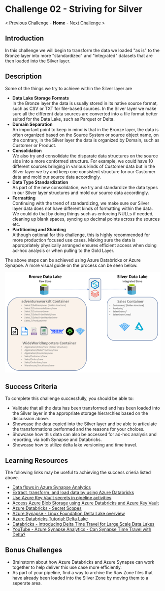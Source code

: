 # Challenge 02 - Striving for Silver

[< Previous Challenge](./Challenge-01.md) - **[Home](../README.md)** - [Next Challenge >](./Challenge-03.md)

## Introduction
In this challenge we will begin to transform the data we loaded "as is" to the Bronze layer into more "standardized" and "integrated" datasets that are then loaded into the Silver layer.


## Description
Some of the things we try to achieve within the Silver layer are
- __Data Lake Storage Formats__  
  In the Bronze layer the data is usually stored in its native source format, such as CSV or TXT for file-based sources. In the Silver layer we make sure all the different data sources are converted into a file format better suited for the Data Lake, such as Parquet or Delta.
- __Domain Separation__  
  An important point to keep in mind is that in the Bronze layer, the data is often organized based on the Source System or source object name, on the contrary, in the Silver layer the data is organized by Domain, such as Customer or Product. 
- __Consolidation__  
  We also try and consolidate the disparate data structures on the source side into a more conformed structure. For example, we could have 10 different sources bringing in various kinds of Customer data but in the Silver layer we try and keep one consistent structure for our Customer data and mold our source data accordingly.
- __Data Type Standardization__  
  As part of the new consolidation, we try and standardize the data types in our Silver layer structures and mold our source data accordingly.
- __Formatting__  
  Continuing with the trend of standardizing, we make sure our Silver layer data does not have different kinds of formatting within the data. We could do that by doing things such as enforcing NULLs if needed, cleaning up blank spaces, syncing up decimal points across the sources etc.
- __Partitioning and Sharding__  
  Although optional for this challenge, this is highly recommended for more production focused use cases. Making sure the data is appropriately physically arranged ensures efficient access when doing ad-hoc analysis or when pulling to the Gold Layer.
  
The above steps can be achieved using Azure Databricks or Azure Synapse.
A more visual guide on the process can be seen below.
  
![picture alt](../img/Silver.png) 
  
  
## Success Criteria
To complete this challenge successfully, you should be able to:
- Validate that all the data has been transformed and has been loaded into the Silver layer in the appropriate storage hierarchies based on the discussion above.
- Showcase the data copied into the Silver layer and be able to articulate the transformations performed and the reasons for your choices.
- Showcase how this data can also be accessed for ad-hoc analysis and reporting, via both Synapse and Databricks.
- Showcase how to utilize delta lake versioning and time travel.

## Learning Resources
The following links may be useful to achieving the success crieria listed above.
- [Data flows in Azure Synapse Analytics](https://learn.microsoft.com/en-us/azure/synapse-analytics/concepts-data-flow-overview) 
- [Extract, transform, and load data by using Azure Databricks](https://learn.microsoft.com/en-us/azure/databricks/scenarios/databricks-extract-load-sql-data-warehouse) 
- [Use Azure Key Vault secrets in pipeline activities](https://docs.microsoft.com/en-us/azure/data-factory/how-to-use-azure-key-vault-secrets-pipeline-activities)
- [Access Azure Blob Storage using Azure Databricks and Azure Key Vault](https://learn.microsoft.com/en-us/azure/key-vault/general/integrate-databricks-blob-storage)
- [Azure Databricks - Secret Scopes](https://learn.microsoft.com/en-us/azure/databricks/security/secrets/secret-scopes)
- [Azure Synapse - Linux Foundation Delta Lake overview](https://learn.microsoft.com/en-us/azure/synapse-analytics/spark/apache-spark-delta-lake-overview)
- [Azure Databricks Tutorial: Delta Lake](https://learn.microsoft.com/en-us/azure/databricks/delta/tutorial)
- [Databricks - Introducing Delta Time Travel for Large Scale Data Lakes](https://www.databricks.com/blog/2019/02/04/introducing-delta-time-travel-for-large-scale-data-lakes.html)
- [YouTube - Azure Synapse Analytics - Can Synapse Time Travel with Delta?](https://youtu.be/5LufBKIA2s4)

## Bonus Challenges 
- Brainstorm about how Azure Databricks and Azure Synapse can work together to help deliver this use case more efficiently.
- As part of your pipeline, find a way to archive the Raw Zone files that have already been loaded into the Silver Zone by moving them to a seperate area.
